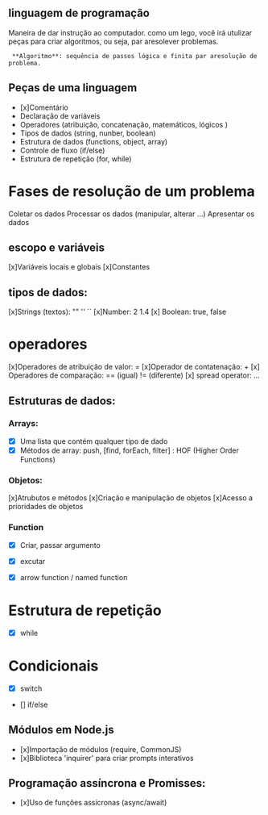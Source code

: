 ## linguagem de programação

Maneira de dar instrução ao computador.
como um lego, você irá utulizar peças para criar algoritmos, ou seja, par aresolever problemas.

     **Algoritmo**: sequência de passos lógica e finita par aresolução de problema.

## Peças de uma linguagem

- [x]Comentário
- Declaração de variáveis
- Operadores (atribuição, concatenação, matemáticos, lógicos )
- Tipos de dados (string, nunber, boolean)
- Estrutura de dados (functions, object, array)
- Controle de fluxo (if/else)
- Estrutura de repetição (for, while)

# Fases de resolução de um problema

Coletar os dados
Processar os dados (manipular, alterar ...)
Apresentar os dados

## escopo e variáveis

[x]Variáveis locais e globais
[x]Constantes

## tipos de dados:

[x]Strings (textos): "" '' ``
[x]Number: 2 1.4
[x] Boolean: true, false

# operadores

[x]Operadores de atribuição de valor: =
[x]Operador de contatenação: +
[x] Operadores de comparação: == (igual) != (diferente)
[x] spread operator: ...

## Estruturas de dados:

### Arrays: 

-[x] Uma lista que contém qualquer tipo de dado
-[x] Métodos de array: push, [find, forEach, filter] : HOF (Higher Order Functions)

### Objetos:

[x]Atrubutos e métodos
[x]Criação e manipulação de objetos
[x]Acesso a prioridades de objetos

### Function
- [x] Criar, passar argumento
- [x] excutar
- [x] arrow function / named function


# Estrutura de repetição

- [x] while 

# Condicionais

- [x] switch
- [] if/else

## Módulos em Node.js

- [x]Importação de módulos (require, CommonJS)
- [x]Biblioteca 'inquirer' para criar prompts interativos

## Programação assíncrona e Promisses:

- [x]Uso de funções assícronas (async/await)